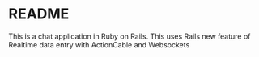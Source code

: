 # README

This is a chat application in Ruby on Rails. This uses Rails new feature of Realtime data entry with ActionCable and Websockets
